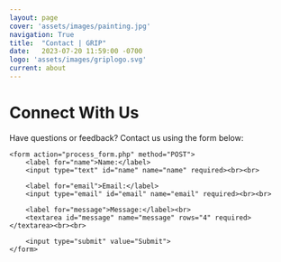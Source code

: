 ```yaml
---
layout: page
cover: 'assets/images/painting.jpg'
navigation: True
title:  "Contact | GRIP"
date:   2023-07-20 11:59:00 -0700
logo: 'assets/images/griplogo.svg'
current: about
---
```


# Connect With Us
<body>
    <p>Have questions or feedback? Contact us using the form below:</p>

    <form action="process_form.php" method="POST">
        <label for="name">Name:</label>
        <input type="text" id="name" name="name" required><br><br>

        <label for="email">Email:</label>
        <input type="email" id="email" name="email" required><br><br>

        <label for="message">Message:</label><br>
        <textarea id="message" name="message" rows="4" required></textarea><br><br>

        <input type="submit" value="Submit">
    </form>
</body>
